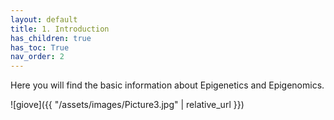 ```yaml
---
layout: default
title: 1. Introduction
has_children: true
has_toc: True
nav_order: 2
---
```


Here you will find the basic information about Epigenetics and Epigenomics.


![giove]({{ "/assets/images/Picture3.jpg" | relative_url }})